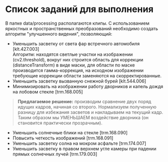 # Список заданий для выполнения
В папке data/processing располагаются клипы. C использованием яркостных и пространственных преобразований необходимо создать алгоритм "улучшенного видения", позволяющий:
- Уменьшить засветку от света фар встречного автомобиля [klt.427.003]<br />
Алгоритм: находятся светлые участки на изображении (cv2.threshold), вокруг них строится
область для коррекции (distanceTransform) в виде маски, для области по маске производится
гамма-коррекция, на исходном изображении требующие коррекции области заменяются
на скорректированные.  
- Уменьшить засветку вызванную снежной бурей [klt.544.006]
- Минимизировать на изображении работу дворников и капель дождя на лобовом стекле [trm.168.005]

> **Предлагаемое решение:** производим сравнение двух поряд идущих кадров, начиная со второго. Нормализуем полученную разницу для избежания засветов и накладываем на текущий кадр. Таким образом мы УМЕНЬШАЕМ воздействие дворника (он становится практически прозрачным).

- Уменьшить солнечные блики на стекле [trm.168.090]
- Повысить четкость изображений [trm.168.091]
- Уменьшить засветку солна на мокром асфальте [trm.174.007]
- Уменьшить засветку в правом верхнем угле камеры при падении прямых солнечных лучей [trm.179.003]
